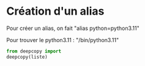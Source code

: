 
# Création d'un alias

Pour créer un alias, on fait "alias python=python3.11"

Pour trouver le python3.11 : "/bin/python3.11"

```python
from deepcopy import
deepcopy(liste)
```